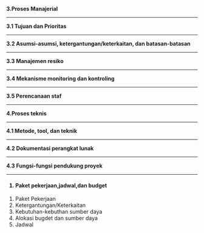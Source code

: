 **3.Proses Manajerial** <hr>
	**3.1 Tujuan dan Prioritas**<hr>
	**3.2 Asumsi-asumsi, ketergantungan/keterkaitan, dan batasan-batasan**<hr>
	**3.3 Manajemen resiko**<hr>
	**3.4	Mekanisme monitoring dan kontroling**<hr>
	**3.5	Perencanaan staf**<hr>
**4.Proses teknis**<hr>
	**4.1 Metode, tool, dan teknik**<hr>
	**4.2 Dokumentasi perangkat lunak**<hr>
	**4.3 Fungsi-fungsi pendukung proyek**<hr>
<h4>
	<ol type="5">
		<li>Paket pekerjaan,jadwal,dan budget</li>
	</ol>
</h4>
<ol type="5.1">
	<li>Paket Pekerjaan </li>
	<li>Ketergantungan/Keterkaitan</li>
 	<li>Kebutuhan-kebuthan sumber daya</li>
 	<li>Alokasi bugdet dan sumber daya</li>
 	<li>Jadwal</li>
</ol>
 
